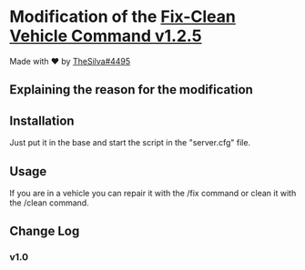 # Modification of the [Fix-Clean Vehicle Command v1.2.5](https://forum.cfx.re/t/release-fx-fix-clean-vehicle-command/39409)
Made with ❤ by [TheSilva#4495](https://github.com/thesilvaofficial)

## Explaining the reason for the modification

## Installation
Just put it in the base and start the script in the "server.cfg" file.

## Usage
If you are in a vehicle you can repair it with the /fix command or clean it with the /clean command.

## Change Log
### v1.0
